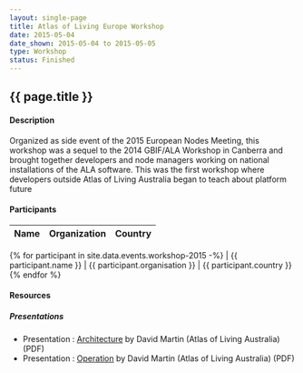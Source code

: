 ```yaml
---
layout: single-page
title: Atlas of Living Europe Workshop 
date: 2015-05-04
date_shown: 2015-05-04 to 2015-05-05
type: Workshop
status: Finished
---
```


## {{ page.title }}

#### Description 

Organized as side event of the 2015 European Nodes Meeting, this workshop was a sequel to the 2014 GBIF/ALA Workshop in Canberra and brought together developers and node managers working on national installations of the ALA software. This was the first workshop where developers outside Atlas of Living Australia began to teach about platform future

#### Participants 


| Name | Organization | Country |
|------|--------------|---------|
{% for participant in site.data.events.workshop-2015 -%}
| {{ participant.name }}  | {{ participant.organisation }}  | {{ participant.country }}
{% endfor %}


#### Resources 

##### Presentations
- Presentation : [Architecture](../assets/presentation/workshop-2015/2-architecture.pdf) by David Martin (Atlas of Living Australia) (PDF)
- Presentation : [Operation](../assets/presentation/workshop-2015/2-operation.pdf) by David Martin (Atlas of Living Australia) (PDF)
